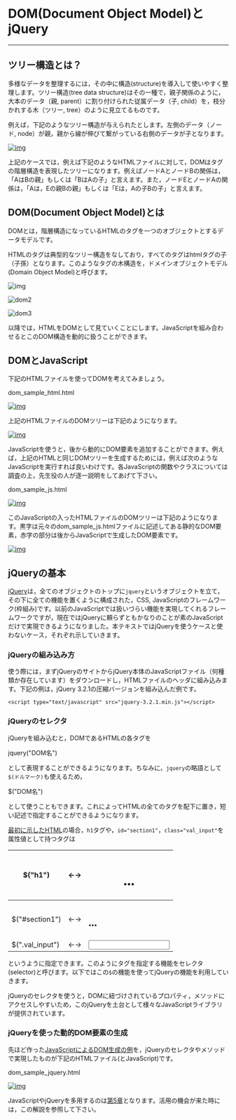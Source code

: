 # DOM(Document Object Model)とjQuery

------

## ツリー構造とは？

多様なデータを整理するには，その中に構造(structure)を導入して使いやすく整理します。ツリー構造(tree data structure)はその一種で，親子関係のように，大本のデータ（親, parent）に割り付けられた従属データ（子, child）を，枝分かれする木（ツリー, tree）のように見立てるものです。

例えば，下記のようなツリー構造が与えられたとします。左側のデータ（ノード, node）が親，親から線が伸びて繋がっている右側のデータが子となります。

[![img](5_dom_jquery.assets/tree_structure.png)](http://cs-tklab.na-inet.jp/phpdb/Chapter1/fig/tree_structure.png)

上記のケースでは，例えば下記のようなHTMLファイルに対して，DOMはタグの階層構造を表現したツリーになります。例えばノードAとノードBの関係は，「AはBの親」もしくは「BはAの子」と言えます。また，ノードEとノードAの関係は，「Aは，Eの親Bの親」もしくは「Eは，Aの子Bの子」と言えます。

## DOM(Document Object Model)とは

DOMとは，階層構造になっているHTMLのタグを一つのオブジェクトとするデータモデルです。

HTMLのタグは典型的なツリー構造をなしており，すべてのタグはhtmlタグの子（子孫）となります。このようなタグの木構造を，ドメインオブジェクトモデル(Domain Object Model)と呼びます。

![img](5_dom_jquery.assets/dom1.png)

![dom2](5_dom_jquery.assets/dom2.png)

![dom3](5_dom_jquery.assets/dom3.png)



以降では，HTMLをDOMとして見ていくことにします。JavaScriptを組み合わせるとこのDOM構造を動的に扱うことができます。



## DOMとJavaScript

下記のHTMLファイルを使ってDOMを考えてみましょう。



dom_sample_html.html

[![img](5_dom_jquery.assets/dom_sample_html.png)](http://cs-tklab.na-inet.jp/phpdb/Chapter1/fig/dom_sample_html.png)



上記のHTMLファイルのDOMツリーは下記のようになります。

[![img](5_dom_jquery.assets/dom_sample_html_tree.png)](http://cs-tklab.na-inet.jp/phpdb/Chapter1/fig/dom_sample_html_tree.png)

JavaScriptを使うと，後から動的にDOM要素を追加することができます。例えば，上記のHTMLと同じDOMツリーを生成するためには，例えば次のようなJavaScriptを実行すれば良いわけです。各JavaScriptの関数やクラスについては調査の上，先生役の人が逐一説明をしてあげて下さい。



dom_sample_js.html

[![img](5_dom_jquery.assets/dom_sample_js.png)](http://cs-tklab.na-inet.jp/phpdb/Chapter1/fig/dom_sample_js.png)



このJavaScriptの入ったHTMLファイルのDOMツリーは下記のようになります。黒字は元々のdom_sample_js.htmlファイルに記述してある静的なDOM要素，赤字の部分は後からJavaScriptで生成したDOM要素です。

[![img](5_dom_jquery.assets/dom_sample_js_tree.png)](http://cs-tklab.na-inet.jp/phpdb/Chapter1/fig/dom_sample_js_tree.png)

## jQueryの基本

[jQuery](https://jquery.com/)は，全てのオブジェクトのトップに`jquery`というオブジェクトを立て，その下に全ての機能を置くように構成された，CSS, JavaScriptのフレームワーク(枠組み)です。以前のJavaScriptでは扱いづらい機能を実現してくれるフレームワークですが，現在ではjQueryに頼らずともかなりのことが素のJavaScriptだけで実現できるようになりました。本テキストではjQueryを使うケースと使わないケース，それぞれ示していきます。

### jQueryの組み込み方

使う際には，まずjQueryのサイトからjQuery本体のJavaScriptファイル（何種類か存在しています）をダウンロードし，HTMLファイルのヘッダに組み込みます。下記の例は，jQuery 3.2.1の圧縮バージョンを組み込んだ例です。



`<script type="text/javascript" src="jquery-3.2.1.min.js"></script>`



### jQueryのセレクタ

jQueryを組み込むと，DOMであるHTMLの各タグを



jquery("DOM名")



として表現することができるようになります。ちなみに，`jquery`の略語として`$(ドルマーク)`も使えるため，



$("DOM名")



として使うこともできます。これによってHTMLの全てのタグを配下に置き，短い記述で指定することができるようになります。



[最初に示したHTML](http://cs-tklab.na-inet.jp/phpdb/Chapter1/dom_jquery.html#first_dom_sample)の場合，`h1`タグや，`id="section1"`，`class="val_input"`を属性値として持つタグは



| $("h1")         | ←→   | <h1>...</h1>                |
| --------------- | ---- | --------------------------- |
| $("#section1")  | ←→   | <h2 id="section1">...</h2>  |
| $(".val_input") | ←→   | <input class="val_input" /> |



というように指定できます。このようにタグを指定する機能をセレクタ(selector)と呼びます。以下ではこの`$`の機能を使ってjQueryの機能を利用していきます。



jQueryのセレクタを使うと，DOMに紐づけされているプロパティ，メソッドにアクセスしやすいため，このjQueryを土台として様々なJavaScriptライブラリが提供されています。

### jQueryを使った動的DOM要素の生成

先ほど作った[JavaScriptによるDOM生成の例](http://cs-tklab.na-inet.jp/phpdb/Chapter1/dom_jquery.html#dom_sample_js)を，jQueryのセレクタやメソッドで実現したものが下記のHTMLファイル(とJavaScript)です。



dom_sample_jquery.html

[![img](5_dom_jquery.assets/dom_sample_jquery.png)](http://cs-tklab.na-inet.jp/phpdb/Chapter1/fig/dom_sample_jquery.png)



JavaScriptやjQueryを多用するのは[第5章](http://cs-tklab.na-inet.jp/phpdb/Chapter5/)となります。活用の機会が来た時には，この解説を参照して下さい。
